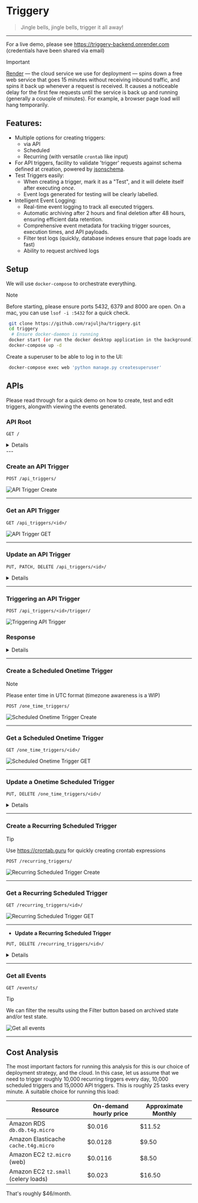 # Triggery
> Jingle bells, jingle bells, trigger it all away!

---

For a live demo, please see https://triggery-backend.onrender.com (credentials have been shared via email)


> [!IMPORTANT]
> [Render](https://render.com) — the cloud service we use for deployment — spins down a free web service that goes 15 minutes without receiving inbound traffic, and spins it back up whenever a request is received. It causes a noticeable delay for the first few requests until the service is back up and running (generally a couople of minutes). For example, a browser page load will hang temporarily.

## Features:

- Multiple options for creating triggers:
  - via API
  - Scheduled
  - Recurring (with versatile `crontab` like input)
- For API triggers, facility to validate 'trigger' requests against schema defined at creation, powered by [jsonschema](https://json-schema.org/).
- Test Triggers easily:
  - When creating a trigger, mark it as a "Test", and it will delete itself after executing _once_.
  - Event logs generated for testing will be clearly labelled.
- Intelligent Event Logging:
  - Real-time event logging to track all executed triggers.
  - Automatic archiving after 2 hours and final deletion after 48 hours, ensuring efficient data retention.
  - Comprehensive event metadata for tracking trigger sources, execution times, and API payloads.
  - Filter test logs (quickly, database indexes ensure that page loads are fast)
  - Ability to request archived logs

## Setup

We will use `docker-compose` to orchestrate everything.

> [!NOTE]
> Before starting, please ensure ports 5432, 6379 and 8000 are open.
> On a mac, you can use `lsof -i :5432` for a quick check.


```sh
 git clone https://github.com/rajuljha/triggery.git
 cd triggery
  # Ensure docker-daemon is running
 docker start (or run the docker desktop application in the background)
 docker-compose up -d
```

Create a superuser to be able to log in to the UI:

```sh
 docker-compose exec web 'python manage.py createsuperuser'
```

## APIs

Please read through for a quick demo on how to create, test and edit triggers, alongwith viewing the events generated.

### **API Root**

```
GET /
```

<details>

![API Root](public/API_Root.png)

</details>
---


### **Create an API Trigger**
```
POST /api_triggers/
```
![API Trigger Create](public/API_Trigger_POST.png)

---


### **Get an API Trigger**
```
GET /api_triggers/<id>/
```
![API Trigger GET](public/API_Trigger_GET.png)


---


### **Update an API Trigger**

```
PUT, PATCH, DELETE /api_triggers/<id>/
```
<details>

![Update API Trigger](public/API_Trigger_UPDATE.png)

</details>


---


### **Triggering an API Trigger**

```
POST /api_triggers/<id>/trigger/
```

![Triggering API Trigger](public/API_Trigger_TRIGGER.png)

### **Response**
<details>

![Response after Triggering](public/API_Trigger_TRIGGER_RESPONSE.png)

</details>

---


### **Create a Scheduled Onetime Trigger**

> [!NOTE]
> Please enter time in UTC format (timezone awareness is a WIP)


```
POST /one_time_triggers/
```

![Scheduled Onetime Trigger Create](public/One_Time_Trigger_POST.png)

---


### **Get a Scheduled Onetime Trigger**
```
GET /one_time_triggers/<id>/
```
![Scheduled Onetime Trigger GET](public/One_Time_Trigger_GET.png)

---

### **Update a Onetime Scheduled Trigger**

```
PUT, DELETE /one_time_triggers/<id>/
```
<details>

![Scheduled Onetime Trigger Update](public/One_Time_Trigger_UPDATE.png)

</details>

---


### **Create a Recurring Scheduled Trigger**

> [!TIP]
> Use https://crontab.guru for quickly creating crontab expressions

```
POST /recurring_triggers/
```

![Recurring Scheduled Trigger Create](public/Recurring_Trigger_POST.png)

---


### **Get a Recurring Scheduled Trigger**
```
GET /recurring_triggers/<id>/
```
![Recurring Scheduled Trigger GET](public/Recurring_Trigger_GET.png)


---


- **Update a Recurring Scheduled Trigger**
```
PUT, DELETE /recurring_triggers/<id>/
```
<details>

![Update API Trigger](public/Recurring_Trigger_Update.png)

</details>

---


### **Get all Events**
```
GET /events/
```

> [!TIP]
> We can filter the results using the Filter button based on archived state and/or test state.

![Get all events](public/Events.png)


---

## Cost Analysis

The most important factors for running this analysis for this is our choice of deployment strategy, and the cloud. In this case, let us assume that we need to trigger roughly 10,000 recurring tirggers every day, 10,000 scheduled triggers and 15,0000 API triggers. This is roughly 25 tasks every minute. A suitable choice for running this load:


| Resource                             | On-demand hourly price | Approximate Monthly |
|--------------------------------------|------------------------|---------------------|
| Amazon RDS `db.db.t4g.micro`         | $0.016                 | $11.52              |
| Amazon Elasticache `cache.t4g.micro` | $0.0128                | $9.50               |
| Amazon EC2 `t2.micro` (web)          | $0.0116                | $8.50               |
| Amazon EC2 `t2.small` (celery loads) | $0.023                 | $16.50              |

That's roughly $46/month.
